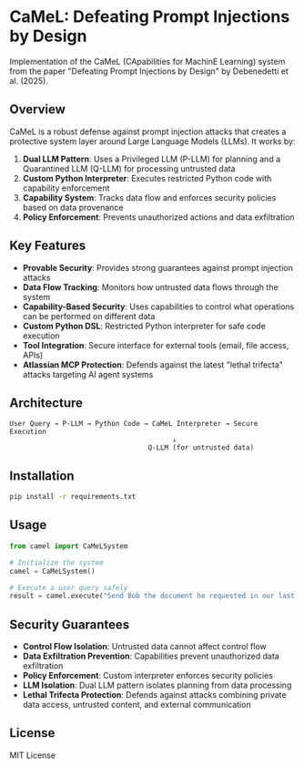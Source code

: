 # CaMeL: Defeating Prompt Injections by Design

Implementation of the CaMeL (CApabilities for MachinE Learning) system from the paper "Defeating Prompt Injections by Design" by Debenedetti et al. (2025).

## Overview

CaMeL is a robust defense against prompt injection attacks that creates a protective system layer around Large Language Models (LLMs). It works by:

1. **Dual LLM Pattern**: Uses a Privileged LLM (P-LLM) for planning and a Quarantined LLM (Q-LLM) for processing untrusted data
2. **Custom Python Interpreter**: Executes restricted Python code with capability enforcement
3. **Capability System**: Tracks data flow and enforces security policies based on data provenance
4. **Policy Enforcement**: Prevents unauthorized actions and data exfiltration

## Key Features

- **Provable Security**: Provides strong guarantees against prompt injection attacks
- **Data Flow Tracking**: Monitors how untrusted data flows through the system  
- **Capability-Based Security**: Uses capabilities to control what operations can be performed on different data
- **Custom Python DSL**: Restricted Python interpreter for safe code execution
- **Tool Integration**: Secure interface for external tools (email, file access, APIs)
- **Atlassian MCP Protection**: Defends against the latest "lethal trifecta" attacks targeting AI agent systems

## Architecture

```
User Query → P-LLM → Python Code → CaMeL Interpreter → Secure Execution
                                        ↓
                                  Q-LLM (for untrusted data)
```

## Installation

```bash
pip install -r requirements.txt
```

## Usage

```python
from camel import CaMeLSystem

# Initialize the system
camel = CaMeLSystem()

# Execute a user query safely
result = camel.execute("Send Bob the document he requested in our last meeting")
```

## Security Guarantees

- **Control Flow Isolation**: Untrusted data cannot affect control flow
- **Data Exfiltration Prevention**: Capabilities prevent unauthorized data exfiltration  
- **Policy Enforcement**: Custom interpreter enforces security policies
- **LLM Isolation**: Dual LLM pattern isolates planning from data processing
- **Lethal Trifecta Protection**: Defends against attacks combining private data access, untrusted content, and external communication

## License

MIT License
